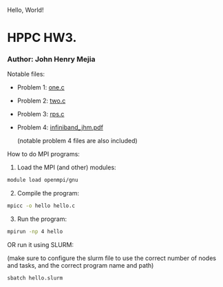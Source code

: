 Hello, World!

# HPPC HW3.

### Author: John Henry Mejia

Notable files: 

- Problem 1: [one.c](one.c)
- Problem 2: [two.c](two.c)
- Problem 3: [rps.c](rps.c)
- Problem 4: [infiniband_jhm.pdf](infiniband_jhm.pdf)

  (notable problem 4 files are also included)



How to do MPI programs:

1. Load the MPI (and other) modules:
```bash
module load openmpi/gnu
```
2. Compile the program:
```bash
mpicc -o hello hello.c
```
3. Run the program:
```bash
mpirun -np 4 hello
```

OR run it using SLURM:

(make sure to configure the slurm file to use the correct number of nodes and tasks, and the correct program name and path)
```bash
sbatch hello.slurm
```
